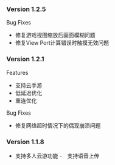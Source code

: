 ### Version 1.2.5
Bug Fixes
- 修复游戏视图缩放后画面模糊问题
- 修复View Port计算错误时触摸无效问题

### Version 1.2.1
Features
- 支持云手游
- 低延迟优化
- 重连优化

Bug Fixes
- 修复网络超时情况下的偶现崩溃问题

### Version 1.1.8
- 支持多人云游功能
-　支持语音上传
